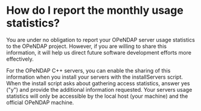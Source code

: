 # How do I report the monthly usage statistics?

You are under no obligation to report your OPeNDAP server usage statistics to the OPeNDAP project. However, if you are willing to share this information, it will help us direct future software development efforts more effectively.

For the OPeNDAP C++ servers, you can enable the sharing of this information when you install your servers with the installServers script. When the install script asks about gathering access statistics, answer yes ("y") and provide the additional information requested. Your servers usage statistics will only be accessible by the local host (your machine) and the official OPeNDAP machine.
